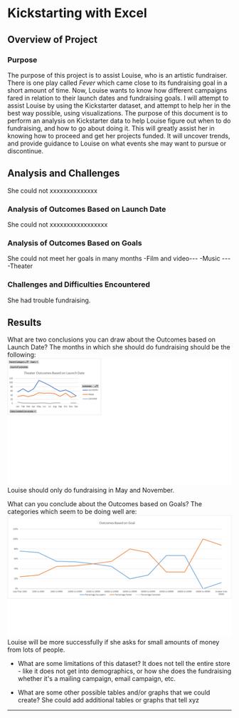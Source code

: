 # Kickstarting with Excel
## Overview of Project

### Purpose
The purpose of this project is to assist Louise, who is an artistic fundraiser. There is one play called *Fever* which came close to its fundraising goal in a short amount of time. Now, Louise wants to know how different campaigns fared in relation to their launch dates and fundraising goals. I will attempt to assist Louise by using the Kickstarter dataset, and attempt to help her in the best way possible, using visualizations.
The purpose of this document is to perform an analysis on Kickstarter data to help Louise figure out when to do fundraising, and how to go about doing it. This will greatly assist her in knowing how to proceed and get her projects funded. It will uncover trends, and provide guidance to Louise on what events she may want to pursue or discontinue.

## Analysis and Challenges
She could not
xxxxxxxxxxxxxx

### Analysis of Outcomes Based on Launch Date
She could not xxxxxxxxxxxxxxxxx

### Analysis of Outcomes Based on Goals
She could not meet her goals in many months
-Film and video---
-Music ---
-Theater

### Challenges and Difficulties Encountered
She had trouble fundraising.

## Results
What are two conclusions you can draw about the Outcomes based on Launch Date?
The months in which she should do fundraising should be the following: ![](resources/Theater_Outcomes_vs_Launch.png)
Louise should only do fundraising in May and November.

What can you conclude about the Outcomes based on Goals?
The categories which seem to be doing well are: ![](resources/Outcomes_vs_Goals.png)
Louise will be more successfully if she asks for small amounts of money from lots of people.

- What are some limitations of this dataset?
It does not tell the entire store - like it does not get into demographics, or how she does the fundraising whether it's a mailing campaign, email campaign, etc.

- What are some other possible tables and/or graphs that we could create?
She could add additional tables or graphs that tell xyz



---

